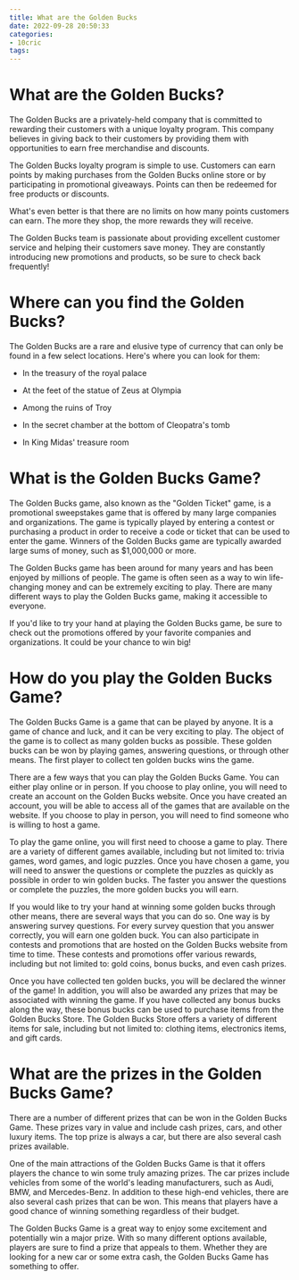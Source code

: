 ```yaml
---
title: What are the Golden Bucks
date: 2022-09-28 20:50:33
categories:
- 10cric
tags:
---
```



# What are the Golden Bucks?

The Golden Bucks are a privately-held company that is committed to rewarding their customers with a unique loyalty program. This company believes in giving back to their customers by providing them with opportunities to earn free merchandise and discounts.

The Golden Bucks loyalty program is simple to use. Customers can earn points by making purchases from the Golden Bucks online store or by participating in promotional giveaways. Points can then be redeemed for free products or discounts.

What's even better is that there are no limits on how many points customers can earn. The more they shop, the more rewards they will receive.

The Golden Bucks team is passionate about providing excellent customer service and helping their customers save money. They are constantly introducing new promotions and products, so be sure to check back frequently!

# Where can you find the Golden Bucks?

The Golden Bucks are a rare and elusive type of currency that can only be found in a few select locations. Here's where you can look for them:

* In the treasury of the royal palace

* At the feet of the statue of Zeus at Olympia

* Among the ruins of Troy

* In the secret chamber at the bottom of Cleopatra's tomb

* In King Midas' treasure room

# What is the Golden Bucks Game?

The Golden Bucks game, also known as the "Golden Ticket" game, is a promotional sweepstakes game that is offered by many large companies and organizations. The game is typically played by entering a contest or purchasing a product in order to receive a code or ticket that can be used to enter the game. Winners of the Golden Bucks game are typically awarded large sums of money, such as $1,000,000 or more.

The Golden Bucks game has been around for many years and has been enjoyed by millions of people. The game is often seen as a way to win life-changing money and can be extremely exciting to play. There are many different ways to play the Golden Bucks game, making it accessible to everyone.

If you'd like to try your hand at playing the Golden Bucks game, be sure to check out the promotions offered by your favorite companies and organizations. It could be your chance to win big!

# How do you play the Golden Bucks Game?

The Golden Bucks Game is a game that can be played by anyone. It is a game of chance and luck, and it can be very exciting to play. The object of the game is to collect as many golden bucks as possible. These golden bucks can be won by playing games, answering questions, or through other means. The first player to collect ten golden bucks wins the game.

There are a few ways that you can play the Golden Bucks Game. You can either play online or in person. If you choose to play online, you will need to create an account on the Golden Bucks website. Once you have created an account, you will be able to access all of the games that are available on the website. If you choose to play in person, you will need to find someone who is willing to host a game.

To play the game online, you will first need to choose a game to play. There are a variety of different games available, including but not limited to: trivia games, word games, and logic puzzles. Once you have chosen a game, you will need to answer the questions or complete the puzzles as quickly as possible in order to win golden bucks. The faster you answer the questions or complete the puzzles, the more golden bucks you will earn.

If you would like to try your hand at winning some golden bucks through other means, there are several ways that you can do so. One way is by answering survey questions. For every survey question that you answer correctly, you will earn one golden buck. You can also participate in contests and promotions that are hosted on the Golden Bucks website from time to time. These contests and promotions offer various rewards, including but not limited to: gold coins, bonus bucks, and even cash prizes.

Once you have collected ten golden bucks, you will be declared the winner of the game! In addition, you will also be awarded any prizes that may be associated with winning the game. If you have collected any bonus bucks along the way, these bonus bucks can be used to purchase items from the Golden Bucks Store. The Golden Bucks Store offers a variety of different items for sale, including but not limited to: clothing items, electronics items, and gift cards.

#  What are the prizes in the Golden Bucks Game?

There are a number of different prizes that can be won in the Golden Bucks Game. These prizes vary in value and include cash prizes, cars, and other luxury items. The top prize is always a car, but there are also several cash prizes available.

One of the main attractions of the Golden Bucks Game is that it offers players the chance to win some truly amazing prizes. The car prizes include vehicles from some of the world's leading manufacturers, such as Audi, BMW, and Mercedes-Benz. In addition to these high-end vehicles, there are also several cash prizes that can be won. This means that players have a good chance of winning something regardless of their budget.

The Golden Bucks Game is a great way to enjoy some excitement and potentially win a major prize. With so many different options available, players are sure to find a prize that appeals to them. Whether they are looking for a new car or some extra cash, the Golden Bucks Game has something to offer.